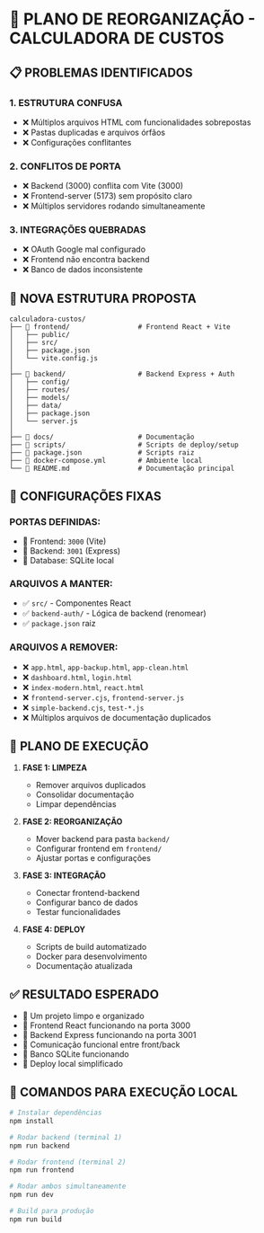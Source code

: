 # 🔧 PLANO DE REORGANIZAÇÃO - CALCULADORA DE CUSTOS

## 📋 PROBLEMAS IDENTIFICADOS

### 1. **ESTRUTURA CONFUSA**
- ❌ Múltiplos arquivos HTML com funcionalidades sobrepostas
- ❌ Pastas duplicadas e arquivos órfãos
- ❌ Configurações conflitantes

### 2. **CONFLITOS DE PORTA**
- ❌ Backend (3000) conflita com Vite (3000)
- ❌ Frontend-server (5173) sem propósito claro
- ❌ Múltiplos servidores rodando simultaneamente

### 3. **INTEGRAÇÕES QUEBRADAS**
- ❌ OAuth Google mal configurado
- ❌ Frontend não encontra backend
- ❌ Banco de dados inconsistente

## 🎯 NOVA ESTRUTURA PROPOSTA

```
calculadora-custos/
├── 📁 frontend/                 # Frontend React + Vite
│   ├── public/
│   ├── src/
│   ├── package.json
│   └── vite.config.js
│
├── 📁 backend/                  # Backend Express + Auth
│   ├── config/
│   ├── routes/
│   ├── models/
│   ├── data/
│   ├── package.json
│   └── server.js
│
├── 📁 docs/                     # Documentação
├── 📁 scripts/                  # Scripts de deploy/setup
├── 📄 package.json              # Scripts raiz
├── 📄 docker-compose.yml        # Ambiente local
└── 📄 README.md                 # Documentação principal
```

## 🔄 CONFIGURAÇÕES FIXAS

### **PORTAS DEFINIDAS:**
- 🎯 Frontend: `3000` (Vite)
- 🎯 Backend: `3001` (Express)
- 🎯 Database: SQLite local

### **ARQUIVOS A MANTER:**
- ✅ `src/` - Componentes React
- ✅ `backend-auth/` - Lógica de backend (renomear)
- ✅ `package.json` raiz

### **ARQUIVOS A REMOVER:**
- ❌ `app.html`, `app-backup.html`, `app-clean.html`
- ❌ `dashboard.html`, `login.html`
- ❌ `index-modern.html`, `react.html`
- ❌ `frontend-server.cjs`, `frontend-server.js`
- ❌ `simple-backend.cjs`, `test-*.js`
- ❌ Múltiplos arquivos de documentação duplicados

## 🚀 PLANO DE EXECUÇÃO

1. **FASE 1: LIMPEZA**
   - Remover arquivos duplicados
   - Consolidar documentação
   - Limpar dependências

2. **FASE 2: REORGANIZAÇÃO**
   - Mover backend para pasta `backend/`
   - Configurar frontend em `frontend/`
   - Ajustar portas e configurações

3. **FASE 3: INTEGRAÇÃO**
   - Conectar frontend-backend
   - Configurar banco de dados
   - Testar funcionalidades

4. **FASE 4: DEPLOY**
   - Scripts de build automatizado
   - Docker para desenvolvimento
   - Documentação atualizada

## ✅ RESULTADO ESPERADO

- 🎯 Um projeto limpo e organizado
- 🎯 Frontend React funcionando na porta 3000
- 🎯 Backend Express funcionando na porta 3001
- 🎯 Comunicação funcional entre front/back
- 🎯 Banco SQLite funcionando
- 🎯 Deploy local simplificado

## 🔧 COMANDOS PARA EXECUÇÃO LOCAL

```bash
# Instalar dependências
npm install

# Rodar backend (terminal 1)
npm run backend

# Rodar frontend (terminal 2)  
npm run frontend

# Rodar ambos simultaneamente
npm run dev

# Build para produção
npm run build
```
